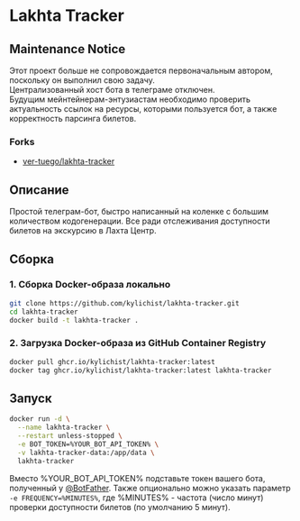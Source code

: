 # Lakhta Tracker

## Maintenance Notice
Этот проект больше не сопровождается первоначальным автором, поскольку он выполнил свою задачу.\
Централизованный хост бота в телеграме отключен.\
Будущим мейнтейнерам-энтузиастам необходимо проверить актуальность ссылок на ресурсы, которыми пользуется бот, а также корректность парсинга билетов.

### Forks
- [ver-tuego/lakhta-tracker](https://github.com/ver-tuego/lakhta-tracker)

## Описание

Простой телеграм-бот, быстро написанный на коленке с большим количеством кодогенерации. Все ради отслеживания
доступности билетов на экскурсию в Лахта Центр.

## Сборка

### 1. Сборка Docker-образа локально

```bash
git clone https://github.com/kylichist/lakhta-tracker.git
cd lakhta-tracker
docker build -t lakhta-tracker .
```

### 2. Загрузка Docker-образа из GitHub Container Registry

```bash
docker pull ghcr.io/kylichist/lakhta-tracker:latest
docker tag ghcr.io/kylichist/lakhta-tracker:latest lakhta-tracker
```

## Запуск

```bash
docker run -d \
  --name lakhta-tracker \
  --restart unless-stopped \
  -e BOT_TOKEN=%YOUR_BOT_API_TOKEN% \
  -v lakhta-tracker-data:/app/data \
  lakhta-tracker
```

Вместо %YOUR_BOT_API_TOKEN% подставьте токен вашего бота, полученный у [@BotFather](https://t.me/BotFather). Также
опционально можно указать параметр `-e FREQUENCY=%MINUTES%`, где %MINUTES% - частота (число минут) проверки доступности билетов (по
умолчанию 5 минут).
